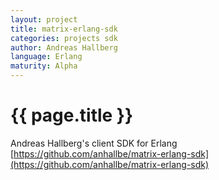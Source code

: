 ```yaml
---
layout: project
title: matrix-erlang-sdk
categories: projects sdk
author: Andreas Hallberg
language: Erlang
maturity: Alpha
---
```


# {{ page.title }}
Andreas Hallberg's client SDK for Erlang [https://github.com/anhallbe/matrix-erlang-sdk](https://github.com/anhallbe/matrix-erlang-sdk)

